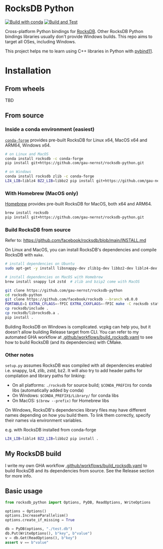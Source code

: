 # RocksDB Python

[![Build with conda](https://github.com/gau-nernst/rocksdb-python/actions/workflows/build_conda.yaml/badge.svg)](https://github.com/gau-nernst/rocksdb-python/actions/workflows/build_conda.yaml)
[![Build and Test](https://github.com/gau-nernst/rocksdb-python/actions/workflows/build.yaml/badge.svg)](https://github.com/gau-nernst/rocksdb-python/actions/workflows/build.yaml)

Cross-platform Python bindings for [RocksDB](https://github.com/facebook/rocksdb). Other RocksDB Python bindings libraries usually don't provide Windows builds. This repo aims to target all OSes, including Windows.

This project helps me to learn using C++ libraries in Python with [pybind11](https://github.com/pybind/pybind11).

# Installation

## From wheels

TBD

## From source

### Inside a conda environment (easiest)

[`conda-forge`](https://anaconda.org/conda-forge/rocksdb) provides pre-built RocksDB for Linux x64, MacOS x64 and ARM64, Windows x64.

```bash
# on Linux and MacOS
conda install rocksdb -c conda-forge
pip install git+https://github.com/gau-nernst/rocksdb-python.git

# on Windows
conda install rocksdb zlib -c conda-forge
LZ4_LIB=liblz4 BZ2_LIB=libbz2 pip install git+https://github.com/gau-nernst/rocksdb-python.git
```

### With Homebrew (MacOS only)

[Homebrew](https://formulae.brew.sh/formula/rocksdb) provides pre-built RocksDB for MacOS, both x64 and ARM64.

```bash
brew install rocksdb
pip install git+https://github.com/gau-nernst/rocksdb-python.git
```

### Build RocksDB from source

Refer to: https://github.com/facebook/rocksdb/blob/main/INSTALL.md

On Linux and MacOS, you can install RocksDB's dependencies and compile RocksDB with `make`.

```bash
# install dependencies on Ubuntu
sudo apt-get -y install libsnappy-dev zlib1g-dev libbz2-dev liblz4-dev libzstd-dev

# install dependencies on MacOS with Homebrew
brew install snappy lz4 zstd  # zlib and bzip2 come with MacOS

git clone https://github.com/gau-nernst/rocksdb-python
cd rocksdb-python
git clone https://github.com/facebook/rocksdb --branch v8.0.0
PORTABLE=1 EXTRA_CFLAGS=-fPIC EXTRA_CXXFLAGS=-fPIC make -C rocksdb static_lib -j4
cp rocksdb/include .
cp rocksdb/librocksdb.a .
pip install .
```

Building RocksDB on Windows is complicated. vcpkg can help you, but it doesn't allow building Release target from CLI. You can refer to my automated GHA workflow at [.github/workflows/build_rocksdb.yaml](.github/workflows/build_rocksdb.yaml) to see how to build RocksDB (and its dependencies) with CMake.

### Other notes

`setup.py` assumes RocksDB was compiled with all dependencies enabled i.e. snappy, lz4, zlib, zstd, bz2. It will also try to add header paths for compilation and library paths for linking:

- On all platforms: `./rocksdb` for source build; `$CONDA_PREFIX$` for conda libs (automatically added by conda)
- On Windows: `$CONDA_PREFIX$/Library/` for conda libs
- On MacOS: `$(brew --prefix)` for Homebrew libs

On Windows, RocksDB's dependencies library files may have different names depending on how you build them. To link them correctly, specify their names via environment variables.

e.g. with RocksDB installed from conda-forge

```bash
LZ4_LIB=liblz4 BZ2_LIB=libbz2 pip install .
```

## My RocksDB build

I write my own GHA workflow [.github/workflows/build_rocksdb.yaml](.github/workflows/build_rocksdb.yaml) to build RocksDB and its dependencies from source. See the Release section for more info.

## Basic usage

```python
from rocksdb_python import Options, PyDB, ReadOptions, WriteOptions

options = Options()
options.IncreaseParallelism()
options.create_if_missing = True

db = PyDB(options, "./test.db")
db.Put(WriteOptions(), b"key", b"value")
v = db.Get(ReadOptions(), b"key")
assert v == b"value"
```
